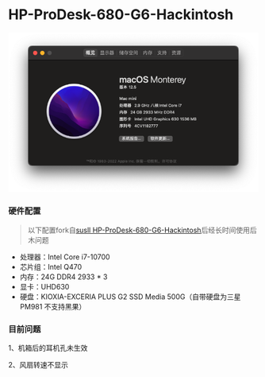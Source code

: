 <!--
 * @Author: Leslie
 * @Date: 2022-08-02 17:39:17
 * @LastEditors: Leslie
 * @LastEditTime: 2022-08-03 13:47:51
 * @FilePath: /undefined/Users/leslie/Desktop/HP-ProDesk-680-G6-Hackintosh/README.md
 * @Description: 
-->
# HP-ProDesk-680-G6-Hackintosh

![image](About.png)
### 硬件配置

> 以下配置fork自[susll HP-ProDesk-680-G6-Hackintosh](https://github.com/susll/HP-ProDesk-680-G6-Hackintosh)后经长时间使用后木问题

- 处理器：Intel Core i7-10700
- 芯片组：Intel Q470
- 内存：24G DDR4 2933 * 3
- 显卡：UHD630
- 硬盘：KIOXIA-EXCERIA PLUS G2 SSD Media 500G（自带硬盘为三星PM981 不支持黑果）

### 目前问题

1、机箱后的耳机孔未生效

2、风扇转速不显示
